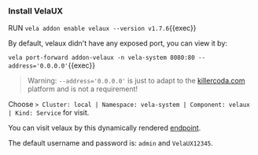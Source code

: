 ### Install VelaUX

RUN `vela addon enable velaux --version v1.7.6`{{exec}}

By default, velaux didn't have any exposed port, you can view it by:

`vela port-forward addon-velaux -n vela-system 8080:80 --address='0.0.0.0'`{{exec}}

>Warning: `--address='0.0.0.0'` is just to adapt to the [killercoda.com](https://github.com/killercoda/scenario-examples/blob/main/network-traffic/step1.md) platform and is not a requirement!

Choose `> Cluster: local | Namespace: vela-system | Component: velaux | Kind: Service` for visit.

You can visit velaux by this dynamically rendered [endpoint]({{TRAFFIC_HOST1_8080}}).

The default username and password is: `admin` and `VelaUX12345`.